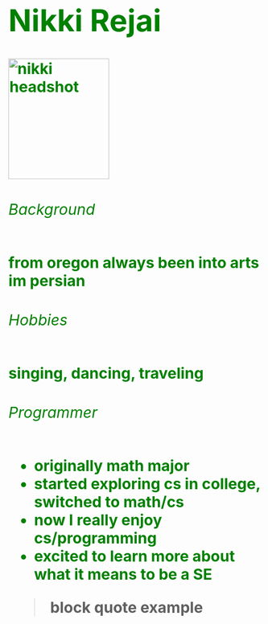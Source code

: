 <!DOCTYPE html>

<html>
<style>
	.green {
    	color: green;
    	font-weight:700;
    	font-size: 30px;
	}
/* background-color: thistle; */
/* <!-- h6 {color: powderblue} */
</style>
<link href="index.css" rel="stylesheet"></link> 
<body>
<div class="green">
	<h1> Nikki Rejai </h1>
	<!-- image -->
	<img src="pictures/DSC08971copy2.jpg" alt="nikki headshot" width="200" height="240">
	<h6> Background </h6>
	<p> from oregon always been into arts im persian </p>
	<h6> Hobbies </h6>
	<p> singing, dancing, traveling </p>
	<h6> Programmer </h6>
	<!-- unordered list -->
	<ul>
		<li>originally math major </li>
  		<li>started exploring cs in college, switched to math/cs</li>
  		<li>now I really enjoy cs/programming </li>
  		<li>excited to learn more about what it means to be a SE</li>
	</ul>
	<!-- block quote -->
	<blockquote>
        <p>block quote example</p>
    </blockquote>
</div>
</body>
</html>

